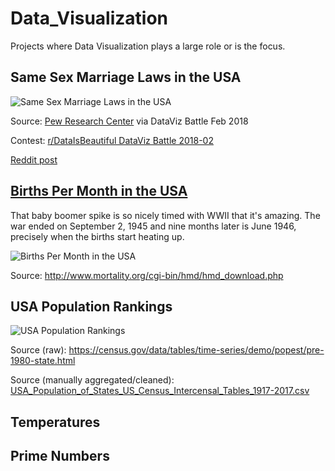 # Data_Visualization

Projects where Data Visualization plays a large role or is the focus.

## Same Sex Marriage Laws in the USA

![Same Sex Marriage Laws in the USA](https://github.com/aaronpenne/data_visualization/blob/master/same_sex_marriage/ssm_violin_y_axis.gif)


Source: [Pew Research Center](http://www.pewforum.org/2015/06/26/same-sex-marriage-state-by-state/) via DataViz Battle Feb 2018

Contest: [r/DataIsBeautiful DataViz  Battle 2018-02](https://www.reddit.com/r/dataisbeautiful/comments/7vegvf/battle_dataviz_battle_for_the_month_of_february/)

[Reddit post](https://www.reddit.com/r/dataisbeautiful/comments/7zb8i4/same_sex_marriage_laws_in_the_usa_19952015_oc/dumpqzo/)


## [Births Per Month in the USA](https://aaronpenne.github.io/data_viz/USA_Births_Per_Day_binned_by_Month.html)


That baby boomer spike is so nicely timed with WWII that it's amazing. The war ended on September 2, 1945 and nine months later is June 1946, precisely when the births start heating up.


![Births Per Month in the USA](https://aaronpenne.github.io/data_viz/USA_Births_Per_Day_binned_by_Month.jpg)


Source: http://www.mortality.org/cgi-bin/hmd/hmd_download.php


## USA Population Rankings

![USA Population Rankings](https://raw.githubusercontent.com/aaronpenne/aaronpenne.github.io/master/data_viz/USA_Population_Rankings_1917-2017.jpg)

Source (raw): https://census.gov/data/tables/time-series/demo/popest/pre-1980-state.html

Source (manually aggregated/cleaned): [USA_Population_of_States_US_Census_Intercensal_Tables_1917-2017.csv](https://github.com/aaronpenne/aaronpenne.github.io/blob/master/data_viz/USA_Population_of_States_US_Census_Intercensal_Tables_1917-2017.csv)


## Temperatures

## Prime Numbers
